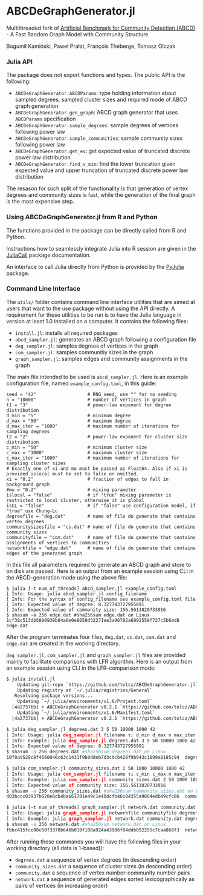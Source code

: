 # ABCDeGraphGenerator.jl
Multithreaded fork of [Artificial Benchmark for Community Detection (ABCD)](https://github.com/bkamins/ABCDGraphGenerator.jl) - A Fast Random Graph Model with Community Structure

Bogumił Kamiński, Paweł Prałat, François Théberge, Tomasz Olczak

### Julia API

The package does not export functions and types. The public API is the following:
* `ABCDeGraphGenerator.ABCDParams`: type holding information about sampled degrees,
  sampled cluster sizes and required mode of ABCD graph generation
* `ABCDeGraphGenerator.gen_graph`: ABCD graph generator that uses `ABCDParams`
  specification
* `ABCDeGraphGenerator.sample_degrees`: sample degrees of vertices following power law
* `ABCDeGraphGenerator.sample_communities`: sample community sizes following power law
* `ABCDeGraphGenerator.get_ev`: get expected value of truncated discrete power law distribution
* `ABCDeGraphGenerator.find_v_min`: find the lower truncation given expected value
  and upper truncation of truncated discrete power law distribution

The resason for such split of the functionality is that generation of vertex degrees
and community sizes is fast, while the generation of the final graph is the most expensive step.

### Using ABCDeGraphGenerator.jl from R and Python

The functions provided in the package can be directly called from R and Python.

Instructions how to seamlessly integrate Julia into R session are given in the [JuliaCall](https://cran.r-project.org/web/packages/JuliaCall/index.html) package documentation.

An interface to call Julia directly from Python is provided by the [PyJulia](https://github.com/JuliaPy/pyjulia) package.

### Command Line Interface

The `utils/` folder contains command line interface utilities that are aimed at users that want
to the use package without using the API directly. A requirement for these
utilities to be run is to have the Julia language in version at least 1.0 installed on a computer.
It contains the following files:
* `install.jl`: installs all required packages
* `abcd_sampler.jl`: generates an ABCD graph following a configuration file
* `deg_sampler.jl`: samples degrees of vertices in the graph
* `com_sampler.jl`: samples communitiy sizes in the graph
* `graph_sampler.jl`: samples edges and community assignments in the graph

The main file intended to be used is `abcd_sampler.jl`.
Here is an example configuration file, named `example_config.toml`, in this guide:
```
seed = "42"                   # RNG seed, use "" for no seeding
n = "10000"                   # number of vertices in graph
t1 = "3"                      # power-law exponent for degree distribution
d_min = "5"                   # minimum degree
d_max = "50"                  # maximum degree
d_max_iter = "1000"           # maximum number of iterations for sampling degrees
t2 = "2"                      # power-law exponent for cluster size distribution
c_min = "50"                  # minimum cluster size
c_max = "1000"                # maximum cluster size
c_max_iter = "1000"           # maximum number of iterations for sampling cluster sizes
# Exactly one of xi and mu must be passed as Float64. Also if xi is provided islocal must be set to false or omitted.
xi = "0.2"                    # fraction of edges to fall in background graph
#mu = "0.2"                   # mixing parameter
islocal = "false"             # if "true" mixing parameter is restricted to local cluster, otherwise it is global
isCL = "false"                # if "false" use configuration model, if "true" use Chung-Lu
degreefile = "deg.dat"        # name of file do generate that contains vertex degrees
communitysizesfile = "cs.dat" # name of file do generate that contains community sizes
communityfile = "com.dat"     # name of file do generate that contains assignments of vertices to communities
networkfile = "edge.dat"      # name of file do generate that contains edges of the generated graph
```
In this file all parameters required to generate an ABCD graph and store to on disk are passed.
Here is an output from an example session using CLI in the ABCD-generation mode using the above file:
```
$ julia [-t num_of_threads] abcd_sampler.jl example_config.toml
[ Info: Usage: julia abcd_sampler.jl config_filename
[ Info: For the syntax of config_filename see example_config.toml file
[ Info: Expected value of degree: 8.327743727955891
[ Info: Expected value of community size: 156.5613820733916
$ shasum -a 256 edge.dat #sha256sum edge.dat on Linux
1cf38c513db5890938b04a0e0e8059d32271ee3a96792a6992558f727c5b6ed8  edge.dat
```
After the program terminates four files, `deg.dat`, `cs.dat`, `com.dat` and `edge.dat`
are created in the working directory.

`deg_sampler.jl`, `com_sampler.jl` and `graph_sampler.jl` files are provided
mainly to facilitate comparisons with LFR algorithm.
Here is an output from an example session using CLI in the LFR-comparison mode:
```bash
$ julia install.jl
    Updating git-repo `https://github.com/tolcz/ABCDeGraphGenerator.jl`
    Updating registry at `~/.julia/registries/General`
   Resolving package versions...
    Updating `~/.julia/environments/v1.6/Project.toml`
  [4a2737bb] + ABCDeGraphGenerator v0.2.1 `https://github.com/tolcz/ABCDeGraphGenerator.jl#master`
    Updating `~/.julia/environments/v1.6/Manifest.toml`
  [4a2737bb] + ABCDeGraphGenerator v0.2.1 `https://github.com/tolcz/ABCDeGraphGenerator.jl#master`

$ julia deg_sampler.jl degrees.dat 3 5 50 10000 1000 42
[ Info: Usage: julia deg_sampler.jl filename τ₁ d_min d_max n max_iter [seed]
[ Info: Example: julia deg_sampler.jl degrees.dat 3 5 50 10000 1000 42
[ Info: Expected value of degree: 8.327743727955891
$ shasum -a 256 degrees.dat #sha256sum degrees.dat on Linux
10f8a9528c8f4560040c63c1431f9b0ddeb7d3c9cb426f9b943c1099a8185c94  degrees.dat

$ julia com_sampler.jl community_sizes.dat 2 50 1000 10000 1000 42
[ Info: Usage: julia com_sampler.jl filename τ₂ c_min c_max n max_iter [seed]
[ Info: Example: julia com_sampler.jl community_sizes.dat 2 50 1000 10000 1000 42
[ Info: Expected value of community size: 156.5613820733916
$ shasum -a 256 community_sizes.dat #sha256sum community_sizes.dat on Linux
d03bccc03937b620e6db4ba661781e49c1e40dcfb46c04355a9804edb49cfc86  community_sizes.dat

$ julia [-t num_of_threads] graph_sampler.jl network.dat community.dat degrees.dat community_sizes.dat xi 0.2 true false 42
[ Info: Usage: julia graph_sampler.jl networkfile communityfile degreefile communitysizesfile mu|xi fraction isCL islocal [seed]
[ Info: Example: julia graph_sampler.jl network.dat community.dat degrees.dat community_sizes.dat xi 0.2 true false 42
$ shasum -a 256 network.dat #sha256sum network.dat on Linux
fbbc415fcc08c60f3370b646b019f108a924a43986f84ddb092255c7caa868f3  network.dat
```
After running these commands you will have the following files in your working directory (all data is 1-based)):
* `degrees.dat` a sequence of vertex degrees (in descending order)
* `community_sizes.dat` a sequence of cluster sizes (in descending order)
* `community.dat` a sequence of vertex number-community number pairs
* `network.dat` a sequence of generated edges sorted lexicographically as pairs of vertices (in increasing order)
